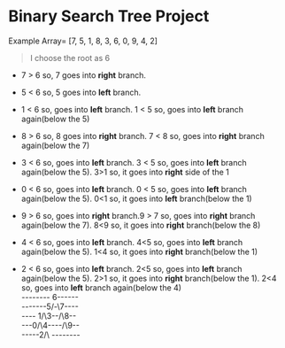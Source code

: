 

# Binary Search Tree Project

Example Array= [7, 5, 1, 8, 3, 6, 0, 9, 4, 2] <br>

> I choose the root as 6 <br>

* 7 > 6 so, 7 goes into **right** branch. <br>

* 5 < 6 so, 5 goes into **left** branch. <br>

* 1 < 6 so, goes into **left** branch. 1 < 5 so, goes into **left** branch again(below the 5) <br>       

* 8 > 6 so, 8 goes into **right** branch. 7 < 8 so, goes into **right** branch again(below the 7) <br>

* 3 < 6 so, goes into **left** branch. 3 < 5 so, goes into **left** branch again(below the 5). 3>1 so, it goes into **right** side of the 1 <br>     
   
* 0 < 6 so, goes into **left** branch. 0 < 5 so, goes into **left** branch again(below the 5). 0<1 so, it goes into **left** branch(below the 1) <br>  

* 9 > 6 so, goes into **right** branch.9 > 7 so, goes into **right** branch again(below the 7). 8<9 so, it goes into **right** branch(below the 8) <br>  

* 4 < 6 so, goes into **left** branch. 4<5 so, goes into **left** branch again(below the 5). 1<4 so, it goes into **right** branch(below the 1) <br> 

* 2 < 6 so, goes into **left** branch. 2<5 so, goes into **left** branch again(below the 5). 2>1 so, it goes into **right** branch(below the 1). 2<4 so, goes into **left** branch again(below the 4)<br> 
-------- 6------   <br>
-------5/-\7----   <br>
---- 1/\3--/\8--   <br>
---0/\4----/\9--   <br>
-----2/\ --------   <br>